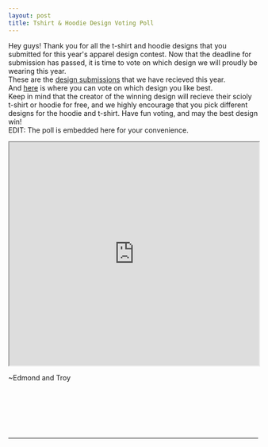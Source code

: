 ```yaml
---
layout: post
title: Tshirt & Hoodie Design Voting Poll
---
```

Hey guys! 
Thank you for all the t-shirt and hoodie designs that you submitted for this year's apparel design contest. Now that the deadline for submission has passed, it is time to vote on which design we will proudly be wearing this year. 
<br>
These are the <a href="https://drive.google.com/folderview?id=0B3U8AaIewkBRS0Q0VjNPdlFRclU&usp=sharing" target=_blank>design submissions</a> that we have recieved this year.
<br>
And <a href="http://strawpoll.me/2856787" target=_blank>here</a> is where you can vote on which design you like best.
<br>
Keep in mind that the creator of the winning design will recieve their scioly t-shirt or hoodie for free, and we highly encourage that you pick different designs for the hoodie and t-shirt.
Have fun voting, and may the best design win! 
<br>
EDIT: The poll is embedded here for your convenience.  
<center><iframe src="http://strawpoll.me/embed_1/2856787" style="width: 100%; height: 450px; border: 3;">Loading poll...</iframe></center>

~Edmond and Troy

<br>
<br>
<br>
<br>
<br>
<hr>
<br>
<br>
<br>
<br>
<br>
